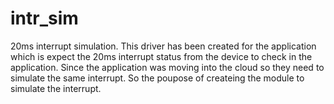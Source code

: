 # intr_sim
20ms interrupt simulation. This driver has been created for the application which is expect the 20ms interrupt status from the device to check in the application.
Since the application was moving into the cloud so they need to simulate the same interrupt.
So the poupose of createing the module to simulate the interrupt. 
